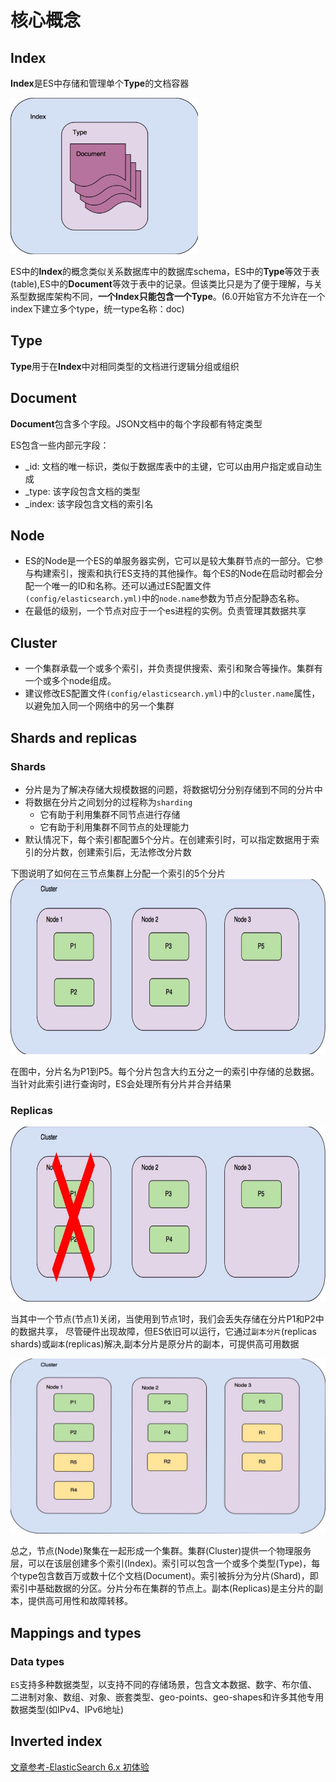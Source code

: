 # 核心概念

## Index

**Index**是ES中存储和管理单个**Type**的文档容器

<img src="../images/pic-3.jpg" alt="关系图" width=300 height=250/>

ES中的**Index**的概念类似关系数据库中的数据库schema，ES中的**Type**等效于表(table),ES中的**Document**等效于表中的记录。但该类比只是为了便于理解，与关系型数据库架构不同，**一个Index只能包含一个Type**。(6.0开始官方不允许在一个index下建立多个type，统一type名称：doc)

## Type

**Type**用于在**Index**中对相同类型的文档进行逻辑分组或组织

## Document

**Document**包含多个字段。JSON文档中的每个字段都有特定类型

ES包含一些内部元字段：

* _id: 文档的唯一标识，类似于数据库表中的主键，它可以由用户指定或自动生成
* _type: 该字段包含文档的类型
* _index: 该字段包含文档的索引名

## Node

* ES的Node是一个ES的单服务器实例，它可以是较大集群节点的一部分。它参与构建索引，搜索和执行ES支持的其他操作。每个ES的Node在启动时都会分配一个唯一的ID和名称。还可以通过ES配置文件`(config/elasticsearch.yml)`中的`node.name`参数为节点分配静态名称。
* 在最低的级别，一个节点对应于一个es进程的实例。负责管理其数据共享

## Cluster

* 一个集群承载一个或多个索引，并负责提供搜索、索引和聚合等操作。集群有一个或多个node组成。
* 建议修改ES配置文件`(config/elasticsearch.yml)`中的`cluster.name`属性，以避免加入同一个网络中的另一个集群

## Shards and replicas

### Shards

* 分片是为了解决存储大规模数据的问题，将数据切分分别存储到不同的分片中
* 将数据在分片之间划分的过程称为`sharding`
  * 它有助于利用集群不同节点进行存储
  * 它有助于利用集群不同节点的处理能力
* 默认情况下，每个索引都配置5个分片。在创建索引时，可以指定数据用于索引的分片数，创建索引后，无法修改分片数

下图说明了如何在三节点集群上分配一个索引的5个分片
<img src="../images/shard1.jpg" alt="集群节点的分片1" width=600 height=280/>

在图中，分片名为P1到P5。每个分片包含大约五分之一的索引中存储的总数据。当针对此索引进行查询时，ES会处理所有分片并合并结果

### Replicas

<img src="../images/shard2.jpg" alt="集群节点的分片2" width=600 height=280/>

当其中一个节点(节点1)关闭，当使用到节点1时，我们会丢失存储在分片P1和P2中的数据共享，
尽管硬件出现故障，但ES依旧可以运行，它通过`副本分片`(replicas shards)或`副本`(replicas)解决,副本分片是原分片的副本，可提供高可用数据

<img src="../images/shard3.jpg" alt="集群节点的分片3" width=600 height=280/>

总之，节点(Node)聚集在一起形成一个集群。集群(Cluster)提供一个物理服务层，可以在该层创建多个索引(Index)。索引可以包含一个或多个类型(Type)，每个type包含数百万或数十亿个文档(Document)。索引被拆分为分片(Shard)，即索引中基础数据的分区。分片分布在集群的节点上。副本(Replicas)是主分片的副本，提供高可用性和故障转移。

## Mappings and types

### Data types

`ES`支持多种数据类型，以支持不同的存储场景，包含文本数据、数字、布尔值、二进制对象、数组、对象、嵌套类型、geo-points、geo-shapes和许多其他专用数据类型(如IPv4、IPv6地址)

## Inverted index

[文章参考-ElasticSearch 6.x 初体验](https://juejin.im/post/5b799bff51882542dd224943)